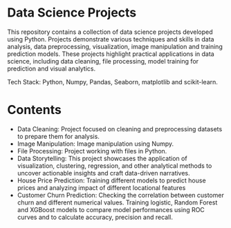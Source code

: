 # Data Science Projects
This repository contains a collection of data science projects developed using Python. Projects demonstrate various techniques and skills in data analysis, data preprocessing, visualization, image manipulation and training prediction models. These projects highlight practical applications in data science, including data cleaning, file processing, model training for prediction and visual analytics.

Tech Stack: Python, Numpy, Pandas, Seaborn, matplotlib and scikit-learn.

# Contents
- Data Cleaning: Project focused on cleaning and preprocessing datasets to prepare them for analysis.
- Image Manipulation: Image manipulation using Numpy.
- File Processing: Project working with files in Python.
- Data Storytelling: This project showcases the application of visualization, clustering, regression, and other analytical methods to uncover actionable insights and craft data-driven narratives.
- House Price Prediction: Training different models to predict house prices and analyzing impact of different locational features
- Customer Churn Prediction: Checking the correlation between customer churn and different numerical values. Training logistic, Random Forest and XGBoost models to compare model performances using ROC curves and to calculate accuracy, precision and recall.
